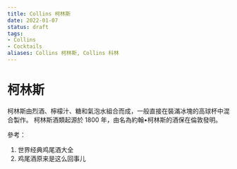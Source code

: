 ```yaml
---
title: Collins 柯林斯
date: 2022-01-07
status: draft
tags:
- Collins
- Cocktails
aliases: Collins 柯林斯, Collins 科林
---
```

# 柯林斯
柯林斯由烈酒、檸檬汁、糖和氣泡水組合而成，一般直接在裝滿冰塊的高球杯中混合製作。
柯林斯酒類起源於 1800 年，由名為約翰•柯林斯的酒保在倫敦發明。

參考：
1.  世界经典鸡尾酒大全
2.  鸡尾酒原来是这么回事儿
